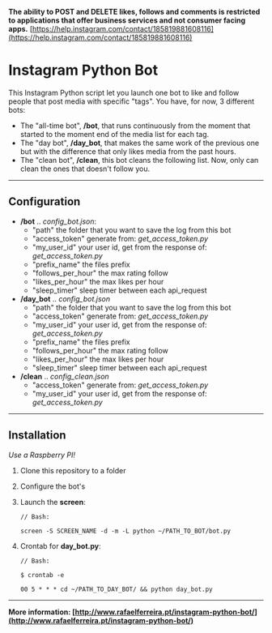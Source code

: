 **The ability to POST and DELETE likes, follows and comments is restricted to applications that offer business services and not consumer facing apps.**
[https://help.instagram.com/contact/185819881608116](https://help.instagram.com/contact/185819881608116)

Instagram Python Bot
===================

This Instagram Python script let you launch one bot to like and follow people that post media with specific "tags".
You have, for now, 3 different bots:

 - The "all-time bot", **/bot**, that runs continuously  from the moment that started to the moment end of the media list for each tag.
 - The "day bot", **/day_bot**, that makes the same work of the previous one but with the difference that only likes media from the past hours.
 - The "clean bot", **/clean**, this bot cleans the following list. Now, only can clean the ones that doesn't follow you.

----------

## Configuration ##

 - **/bot** .. *config_bot.json*:
	 - "path" the folder that you want to save the log from this bot
	 - "access_token" generate from: *get_access_token.py*
	 - "my_user_id" your user id, get from the response of: *get_access_token.py*
	 - "prefix_name" the files prefix
	 - "follows_per_hour" the max rating follow
	 - "likes_per_hour" the max likes per hour
	 - "sleep_timer" sleep timer between each api_request
 - **/day_bot** .. *config_bot.json*
	 - "path" the folder that you want to save the log from this bot
	 - "access_token" generate from: *get_access_token.py*
	 - "my_user_id" your user id, get from the response of: *get_access_token.py*
	 - "prefix_name" the files prefix
	 - "follows_per_hour" the max rating follow
	 - "likes_per_hour" the max likes per hour
	 - "sleep_timer" sleep timer between each api_request
 - **/clean** .. *config_clean.json*
	 - "access_token" generate from: *get_access_token.py*
	 - "my_user_id" your user id, get from the response of: *get_access_token.py*

----------

## Installation ##
*Use a Raspberry PI!*

 1. Clone this repository to a folder
 2. Configure the bot's
 3. Launch the **screen**:
 
	```
	// Bash:
	
	screen -S SCREEN_NAME -d -m -L python ~/PATH_TO_BOT/bot.py
	```
	
 4. Crontab for **day_bot.py**:
 
	```
	// Bash:
	
	$ crontab -e
	
	00 5 * * * cd ~/PATH_TO_DAY_BOT/ && python day_bot.py
	```


----------


**More information: [http://www.rafaelferreira.pt/instagram-python-bot/](http://www.rafaelferreira.pt/instagram-python-bot/)**
